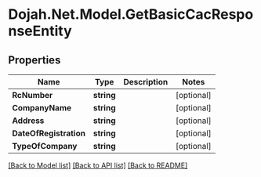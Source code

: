 # Dojah.Net.Model.GetBasicCacResponseEntity

## Properties

Name | Type | Description | Notes
------------ | ------------- | ------------- | -------------
**RcNumber** | **string** |  | [optional] 
**CompanyName** | **string** |  | [optional] 
**Address** | **string** |  | [optional] 
**DateOfRegistration** | **string** |  | [optional] 
**TypeOfCompany** | **string** |  | [optional] 

[[Back to Model list]](../README.md#documentation-for-models) [[Back to API list]](../README.md#documentation-for-api-endpoints) [[Back to README]](../README.md)

